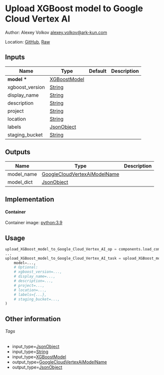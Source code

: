 <!-- BEGIN_GENERATED_CONTENT -->
# Upload XGBoost model to Google Cloud Vertex AI

Author: Alexey Volkov <alexey.volkov@ark-kun.com>

Location: [GitHub](https://github.com/Ark-kun/pipeline_components/blob/master/components/google-cloud/Vertex_AI/Models/Upload_XGBoost_model/component.yaml), [Raw](https://raw.githubusercontent.com/Ark-kun/pipeline_components/master/components/google-cloud/Vertex_AI/Models/Upload_XGBoost_model/component.yaml)

## Inputs

|Name|Type|Default|Description|
|-|-|-|-|
|**model** **\***|[XGBoostModel]|||
|xgboost_version|[String]|||
|display_name|[String]|||
|description|[String]|||
|project|[String]|||
|location|[String]|||
|labels|[JsonObject]|||
|staging_bucket|[String]|||

## Outputs

|Name|Type|Description|
|-|-|-|
|model_name|[GoogleCloudVertexAiModelName]||
|model_dict|[JsonObject]||

## Implementation

#### Container

Container image: [python:3.9](https://hub.docker.com/r/_/python)

## Usage

```python
upload_XGBoost_model_to_Google_Cloud_Vertex_AI_op = components.load_component_from_url("https://raw.githubusercontent.com/Ark-kun/pipeline_components/master/components/google-cloud/Vertex_AI/Models/Upload_XGBoost_model/component.yaml")
...
upload_XGBoost_model_to_Google_Cloud_Vertex_AI_task = upload_XGBoost_model_to_Google_Cloud_Vertex_AI_op(
    model=...,
    # Optional:
    # xgboost_version=...,
    # display_name=...,
    # description=...,
    # project=...,
    # location=...,
    # labels={...},
    # staging_bucket=...,
)
```

## Other information

###### Tags

* input_type=[JsonObject]
* input_type=[String]
* input_type=[XGBoostModel]
* output_type=[GoogleCloudVertexAiModelName]
* output_type=[JsonObject]

[GoogleCloudVertexAiModelName]: https://github.com/Ark-kun/pipeline_components/tree/master/types/GoogleCloudVertexAiModelName
[JsonObject]: https://github.com/Ark-kun/pipeline_components/tree/master/types/JsonObject
[String]: https://github.com/Ark-kun/pipeline_components/tree/master/types/String
[XGBoostModel]: https://github.com/Ark-kun/pipeline_components/tree/master/types/XGBoostModel
<!-- END_GENERATED_CONTENT -->
